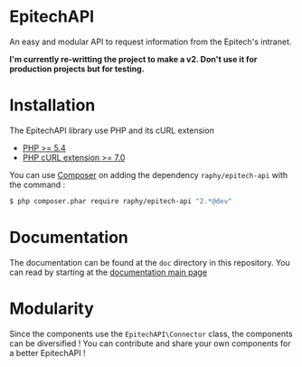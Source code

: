 # EpitechAPI
An easy and modular API to request information from the Epitech's intranet.

**I'm currently re-writting the project to make a v2. Don't use it for production projects but for testing.**

# Installation
The EpitechAPI library use PHP and its cURL extension
* [PHP >= 5.4](http://www.php.net/)
* [PHP cURL extension >= 7.0](http://php.net/manual/fr/book.curl.php/)

You can use [Composer](https://getcomposer.org/) on adding the dependency `raphy/epitech-api` with the command :
``` bash
$ php composer.phar require raphy/epitech-api "2.*@dev"
```

# Documentation
The documentation can be found at the `doc` directory in this repository.
You can read by starting at the [documentation main page](doc/index.md)

# Modularity
Since the components use the `EpitechAPI\Connector` class, the components can be diversified !
You can contribute and share your own components for a better EpitechAPI !